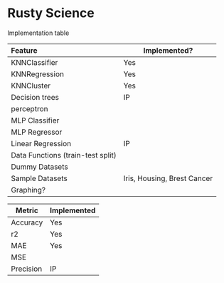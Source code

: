 # Rusty Science 

Implementation table

| Feature                           | Implemented?                |
|:----------------------------------|-----------------------------|
| KNNClassifier                     | Yes                         |
| KNNRegression                     | Yes                         |
| KNNCluster                        | Yes                         |
| Decision trees                    | IP                          |
| perceptron                        |                             |
| MLP Classifier                    |                             |
| MLP Regressor                     |                             |
| Linear Regression                 | IP                          |
| Data Functions (train-test split) |                             |
| Dummy Datasets                    |                             |
| Sample Datasets                   | Iris, Housing, Brest Cancer |
| Graphing?                         |                             |


| Metric    | Implemented |
|-----------|-------------|
| Accuracy  | Yes         |
| r2        | Yes         |
| MAE       | Yes         |
| MSE       |             |
| Precision | IP          |
